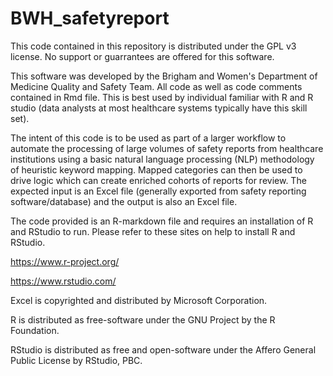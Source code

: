 # BWH_safetyreport

This code contained in this repository is distributed under the GPL v3 license.  No support or guarrantees are offered for this software.

This software was developed by the Brigham and Women's Department of Medicine Quality and Safety Team.  All code as well as code comments contained in Rmd file.  This is best used by individual familiar with R and R studio (data analysts at most healthcare systems typically have this skill set).

The intent of this code is to be used as part of a larger workflow to automate the processing of large volumes of safety reports from healthcare institutions using a basic natural language processing (NLP) methodology of heuristic keyword mapping.  Mapped categories can then be used to drive logic which can create enriched cohorts of reports for review.  The expected input is an Excel file (generally exported from safety reporting software/database) and the output is also an Excel file.  

The code provided is an R-markdown file and requires an installation of R and RStudio to run.  Please refer to these sites on help to install R and RStudio.

https://www.r-project.org/

https://www.rstudio.com/





Excel is copyrighted and distributed by Microsoft Corporation.

R is distributed as free-software under the GNU Project by the R Foundation.

RStudio is distributed as free and open-software under the Affero General Public License by RStudio, PBC.
